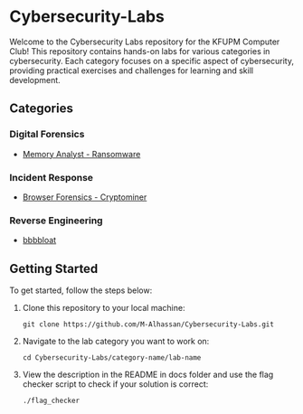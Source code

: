 # Cybersecurity-Labs

Welcome to the Cybersecurity Labs repository for the KFUPM Computer Club! This repository contains hands-on labs for various categories in cybersecurity. Each category focuses on a specific aspect of cybersecurity, providing practical exercises and challenges for learning and skill development.

## Categories

### Digital Forensics

- [Memory Analyst - Ransomware](digital_forensics/memory_analyst_ransomware/README.md)

### Incident Response

- [Browser Forensics - Cryptominer](incident_response/browser_forensics_cryptominer/README.md)

### Reverse Engineering

- [bbbbloat](reverse_engineering/bbbbloat/README.md)

## Getting Started

To get started, follow the steps below:

1. Clone this repository to your local machine:

	```git clone https://github.com/M-Alhassan/Cybersecurity-Labs.git```

2. Navigate to the lab category you want to work on:

	```cd Cybersecurity-Labs/category-name/lab-name```

3. View the description in the README in docs folder and use the flag checker script to check if your solution is correct:

	```./flag_checker```


